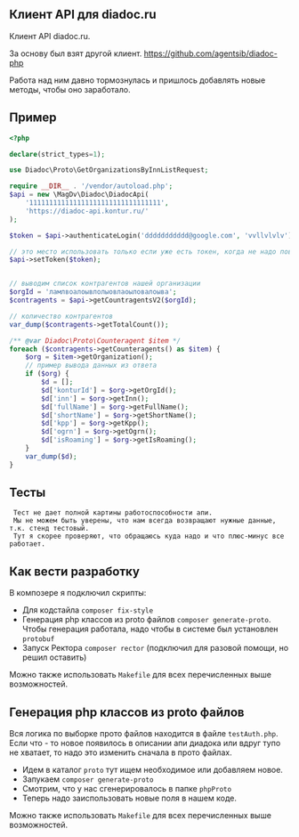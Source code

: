 Клиент API для diadoc.ru
---------------------------

Клиент API diadoc.ru.

За основу был взят другой клиент.
https://github.com/agentsib/diadoc-php

Работа над ним давно тормознулась и пришлось добавлять новые методы, чтобы оно заработало.

## Пример

```php
<?php

declare(strict_types=1);

use Diadoc\Proto\GetOrganizationsByInnListRequest;

require __DIR__ . '/vendor/autoload.php';
$api = new \MagDv\Diadoc\DiadocApi(
    '111111111111111111111111111111111',
    'https://diadoc-api.kontur.ru/'
);

$token = $api->authenticateLogin('ddddddddddd@google.com', 'vvllvlvlv');

// это место использовать только если уже есть токен, когда не надо повторно логиниться
$api->setToken($token);


// выводим список контрагентов нашей организации
$orgId = 'ламлвоалоывлолыовлаоыловалоыва';
$contragents = $api->getCountragentsV2($orgId);

// количество контрагентов
var_dump($contragents->getTotalCount());

/** @var Diadoc\Proto\Counteragent $item */
foreach ($contragents->getCounteragents() as $item) {
    $org = $item->getOrganization();
    // пример вывода данных из ответа
    if ($org) {
        $d = [];
        $d['konturId'] = $org->getOrgId();
        $d['inn'] = $org->getInn();
        $d['fullName'] = $org->getFullName();
        $d['shortName'] = $org->getShortName();
        $d['kpp'] = $org->getKpp();
        $d['ogrn'] = $org->getOgrn();
        $d['isRoaming'] = $org->getIsRoaming();
    }
    var_dump($d);
}
```


## Тесты

     Тест не дает полной картины работоспособности апи. 
     Мы не можем быть уверены, что нам всегда возвращают нужные данные, т.к. стенд тестовый.
     Тут я скорее проверяют, что обращаюсь куда надо и что плюс-минус все работает.

## Как вести разработку

В композере я подключил скрипты:
- Для кодстайла `composer fix-style`
- Генерация php классов из proto файлов `composer generate-proto`. Чтобы генерация работала, надо чтобы в системе был установлен `protobuf`
- Запуск Ректора `composer rector` (подключил для разовой помощи, но решил оставить)

Можно также использовать `Makefile` для всех перечисленных выше возможностей.

## Генерация php классов из proto файлов

Вся логика по выборке прото файлов находится в файле `testAuth.php`. 
Если что - то новое появилось в описании апи диадока или вдруг тупо не хватает, то надо это изменить сначала в прото файлах.
- Идем в каталог `proto` тут ищем необходимое или добавляем новое.
- Запукаем `composer generate-proto`
- Смотрим, что у нас сгенерировалось в папке `phpProto`
- Теперь надо заиспользовать новые поля в нашем коде.

Можно также использовать `Makefile` для всех перечисленных выше возможностей.